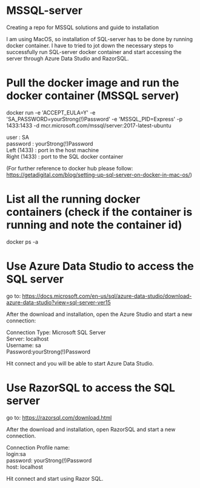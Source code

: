 # MSSQL-server
Creating a repo for MSSQL solutions and guide to installation

I am using MacOS, so installation of SQL-server has to be done by running docker container. I have to tried to jot down the necessary steps to successfully run SQL-server docker container and start accessing the server through Azure Data Studio and RazorSQL.

# Pull the docker image and run the docker container (MSSQL server)
docker run -e 'ACCEPT_EULA=Y' -e 'SA_PASSWORD=yourStrong(!)Password' -e 'MSSQL_PID=Express' -p 1433:1433 -d mcr.microsoft.com/mssql/server:2017-latest-ubuntu

user : SA <br/>
password : yourStrong(!)Password <br/>
Left (1433) : port in the host machine <br/>
Right (1433) : port to the SQL docker container <br/>

(For further reference to docker hub please follow: https://getadigital.com/blog/setting-up-sql-server-on-docker-in-mac-os/)

# List all the running docker containers (check if the container is running and note the container id)
docker ps -a

# Use Azure Data Studio to access the SQL server
go to:
https://docs.microsoft.com/en-us/sql/azure-data-studio/download-azure-data-studio?view=sql-server-ver15

After the download and installation, open the Azure Studio and start a new connection:

Connection Type: Microsoft SQL Server <br/>
Server: localhost <br/>
Username: sa <br/>
Password:yourStrong(!)Password <br/>

Hit connect and you will be able to start Azure Data Studio.

# Use RazorSQL to access the SQL server
go to:
https://razorsql.com/download.html

After the download and installation, open RazorSQL and start a new connection.

Connection Profile name: <whatever you want> <br/>
login:sa <br/>
password: yourStrong(!)Password <br/>
host: localhost <br/>
  
Hit connect and start using Razor SQL.














